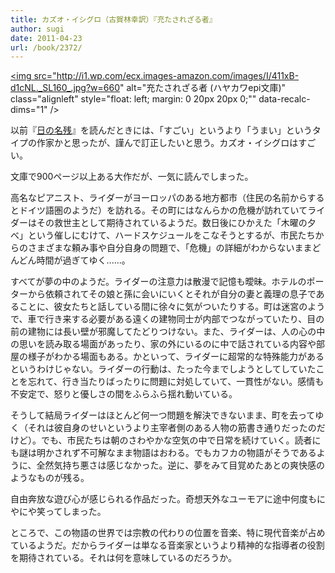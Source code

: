 ```yaml
---
title: カズオ・イシグロ（古賀林幸訳）『充たされざる者』
author: sugi
date: 2011-04-23
url: /book/2372/
---
```

<a href="http://www.amazon.co.jp/exec/obidos/ASIN/415120041X/chezsugi-22/ref=nosim/" name="amazletlink" target="_blank"><img src="http://i1.wp.com/ecx.images-amazon.com/images/I/411xB-d1cNL._SL160_.jpg?w=660" alt="充たされざる者 (ハヤカワepi文庫)" class="alignleft" style="float: left; margin: 0 20px 20px 0;"" data-recalc-dims="1" /></a>

以前『[日の名残][1]』を読んだときには、「すごい」というより「うまい」というタイプの作家かと思ったが、謹んで訂正したいと思う。カズオ・イシグロはすごい。

文庫で900ページ以上ある大作だが、一気に読んでしまった。

高名なピアニスト、ライダーがヨーロッパのある地方都市（住民の名前からするとドイツ語圏のようだ）を訪れる。その町にはなんらかの危機が訪れていてライダーはその救世主として期待されているようだ。数日後にひかえた「木曜の夕べ」という催しにむけて、ハードスケジュールをこなそうとするが、市民たちからのさまざまな頼み事や自分自身の問題で、「危機」の詳細がわからないままどんどん時間が過ぎてゆく......。

すべてが夢の中のようだ。ライダーの注意力は散漫で記憶も曖昧。ホテルのポーターから依頼されてその娘と孫に会いにいくとそれが自分の妻と義理の息子であることに、彼女たちと話している間に徐々に気がついたりする。町は迷宮のようで、車で行き来する必要がある遠くの建物同士が内部でつながっていたり、目の前の建物には長い壁が邪魔してたどりつけない。また、ライダーは、人の心の中の思いを読み取る場面があったり、家の外にいるのに中で話されている内容や部屋の様子がわかる場面もある。かといって、ライダーに超常的な特殊能力があるというわけじゃない。ライダーの行動は、たった今までしようとしてしていたことを忘れて、行き当たりばったりに問題に対処していて、一貫性がない。感情も不安定で、怒りと優しさの間をふらふら揺れ動いている。

そうして結局ライダーはほとんど何一つ問題を解決できないまま、町を去ってゆく（それは彼自身のせいというより主宰者側のある人物の筋書き通りだったのだけど）。でも、市民たちは朝のさわやかな空気の中で日常を続けていく。読者にも謎は明かされず不可解なまま物語はおわる。でもカフカの物語がそうであるように、全然気持ち悪さは感じなかった。逆に、夢をみて目覚めたあとの爽快感のようなものが残る。

自由奔放な遊び心が感じられる作品だった。奇想天外なユーモアに途中何度もにやにや笑ってしまった。

ところで、この物語の世界では宗教の代わりの位置を音楽、特に現代音楽が占めているようだ。だからライダーは単なる音楽家というより精神的な指導者の役割を期待されている。それは何を意味しているのだろうか。


 [1]: http://asharpminor.com/book/20090818.html
